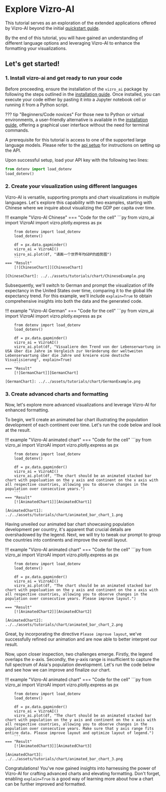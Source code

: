 # Explore Vizro-AI
This tutorial serves as an exploration of the extended applications offered by Vizro-AI beyond the initial [quickstart guide](../tutorials/quickstart.md).

By the end of this tutorial, you will have gained an understanding of different language options and leveraging Vizro-AI to enhance the formatting your visualizations.

## Let's get started!
### 1. Install vizro-ai and get ready to run your code
Before proceeding, ensure the installation of the `vizro_ai` package by following the steps outlined in the [installation guide](../user_guides/install.md). Once installed, you can execute your code either by pasting it into a Jupyter notebook cell or running it from a Python script.


??? tip "Beginners/Code novices"
    For those new to Python or virtual environments, a user-friendly alternative is available in the [installation guide](../user_guides/install.md), offering a graphical user interface without the need for terminal commands.

A prerequisite for this tutorial is access to one of the supported large language models. Please refer to the [api setup](../user_guides/api_setup.md) for instructions on setting up the API.

Upon successful setup, load your API key with the following two lines:

```py
from dotenv import load_dotenv
load_dotenv()
```

### 2. Create your visualization using different languages

Vizro-AI is versatile, supporting prompts and chart visualizations in multiple languages. Let's explore this capability with two examples, starting with Chinese where we inquire about visualizing the GDP per capita over time.

!!! example "Vizro-AI Chinese"
    === "Code for the cell"
        ```py
        from vizro_ai import VizroAI
        import vizro.plotly.express as px

        from dotenv import load_dotenv
        load_dotenv()

        df = px.data.gapminder()
        vizro_ai = VizroAI()
        vizro_ai.plot(df, "请画一个世界年均GDP的趋势图")
        ```
    === "Result"
        [![ChineseChart]][ChineseChart]

    [ChineseChart]: ../../assets/tutorials/chart/ChineseExample.png

Subsequently, we'll switch to German and prompt the visualization of life expectancy in the United States over time, comparing it to the global life expectancy trend. For this example, we'll include `explain=True` to obtain comprehensive insights into both the data and the generated code.

!!! example "Vizro-AI German"
    === "Code for the cell"
        ```py
        from vizro_ai import VizroAI
        import vizro.plotly.express as px

        from dotenv import load_dotenv
        load_dotenv()

        df = px.data.gapminder()
        vizro_ai = VizroAI()
        vizro_ai.plot(df, "Visualiere den Trend von der Lebenserwartung in USA über die Jahre im Vergleich zur Veränderung der weltweiten Lebenserwartung über die Jahre und kreiere eine deutsche Visualisierung", explain=True)
        ```
    === "Result"
        [![GermanChart]][GermanChart]

    [GermanChart]: ../../assets/tutorials/chart/GermanExample.png

### 3. Create advanced charts and formatting
Now, let's explore more advanced visualizations and leverage Vizro-AI for enhanced formatting.

To begin, we'll create an animated bar chart illustrating the population development of each continent over time. Let's run the code below and look at the result.

!!! example "Vizro-AI animated chart"
    === "Code for the cell"
        ```py
        from vizro_ai import VizroAI
        import vizro.plotly.express as px

        from dotenv import load_dotenv
        load_dotenv()

        df = px.data.gapminder()
        vizro_ai = VizroAI()
        vizro_ai.plot(df, "The chart should be an animated stacked bar chart with popoluation on the y axis and continent on the x axis with all respective countries, allowing you to observe changes in the population over consecutive years.")
        ```
    === "Result"
        [![AnimatedChart1]][AnimatedChart1]

    [AnimatedChart1]: ../../assets/tutorials/chart/animated_bar_chart_1.png

Having unveiled our animated bar chart showcasing population development per country, it's apparent that crucial details are overshadowed by the legend. Next, we will try to tweak our prompt to group the countries into continents and improve the overall layout.

!!! example "Vizro-AI animated chart"
    === "Code for the cell"
        ```py
        from vizro_ai import VizroAI
        import vizro.plotly.express as px

        from dotenv import load_dotenv
        load_dotenv()

        df = px.data.gapminder()
        vizro_ai = VizroAI()
        vizro_ai.plot(df, "The chart should be an animated stacked bar chart with popoluation on the y axis and continent on the x axis with all respective countries, allowing you to observe changes in the population over consecutive years. Please improve layout.")
        ```
    === "Result"
        [![AnimatedChart2]][AnimatedChart2]

    [AnimatedChart2]: ../../assets/tutorials/chart/animated_bar_chart_2.png


Great, by incorporating the directive `Please improve layout`, we've successfully refined our animation and are now able to better interpret our result.

Now, upon closer inspection, two challenges emerge. Firstly, the legend overlaps the x-axis. Secondly, the y-axis range is insufficient to capture the full spectrum of Asia's population development. Let's run the code below and see how we can improve and finalize our chart.

!!! example "Vizro-AI animated chart"
    === "Code for the cell"
        ```py
        from vizro_ai import VizroAI
        import vizro.plotly.express as px

        from dotenv import load_dotenv
        load_dotenv()

        df = px.data.gapminder()
        vizro_ai = VizroAI()
        vizro_ai.plot(df, "The chart should be an animated stacked bar chart with population on the y axis and continent on the x axis with all respective countries, allowing you to observe changes in the population over consecutive years. Make sure that y axis range fits entire data. Please improve layout and optimize layout of legend.")
        ```
    === "Result"
        [![AnimatedChart3]][AnimatedChart3]

    [AnimatedChart3]: ../../assets/tutorials/chart/animated_bar_chart_3.png

Congratulations! You've now gained insights into harnessing the power of Vizro-AI for crafting advanced charts and elevating formatting. Don't forget, enabling `explain=True` is a good way of learning more about how a chart can be further improved and formatted.
